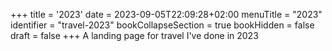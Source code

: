 +++
title = '2023'
date = 2023-09-05T22:09:28+02:00
menuTitle = "2023"
identifier = "travel-2023"
bookCollapseSection = true
bookHidden = false
draft = false
+++
A landing page for travel I've done in 2023